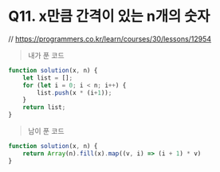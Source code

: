 # Q11. x만큼 간격이 있는 n개의 숫자
// https://programmers.co.kr/learn/courses/30/lessons/12954

> 내가 푼 코드
```js
function solution(x, n) {
    let list = [];
    for (let i = 0; i < n; i++) {
        list.push(x * (i+1));
    }
    return list;
}
```

> 남이 푼 코드
```js
function solution(x, n) {
    return Array(n).fill(x).map((v, i) => (i + 1) * v)
}
```